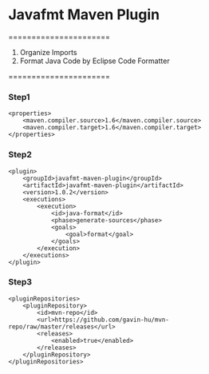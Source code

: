 # Javafmt Maven Plugin
======================

1. Organize Imports
2. Format Java Code by Eclipse Code Formatter

======================

### Step1
```
<properties>
    <maven.compiler.source>1.6</maven.compiler.source>
    <maven.compiler.target>1.6</maven.compiler.target>
</properties>
```

### Step2
```
<plugin>
    <groupId>javafmt-maven-plugin</groupId>
    <artifactId>javafmt-maven-plugin</artifactId>
    <version>1.0.2</version>
    <executions>
        <execution>
            <id>java-format</id>
            <phase>generate-sources</phase>
            <goals>
                <goal>format</goal>
            </goals>
        </execution>
    </executions>
</plugin>
```

### Step3
```
<pluginRepositories>
    <pluginRepository>
        <id>mvn-repo</id>
        <url>https://github.com/gavin-hu/mvn-repo/raw/master/releases</url>
        <releases>
            <enabled>true</enabled>
        </releases>
    </pluginRepository>
</pluginRepositories>

```
